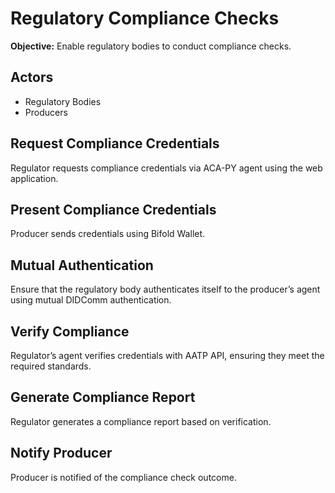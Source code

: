 
# Regulatory Compliance Checks
**Objective:** Enable regulatory bodies to conduct compliance checks.

## Actors
- Regulatory Bodies
- Producers

## Request Compliance Credentials
Regulator requests compliance credentials via ACA-PY agent using the web application.

## Present Compliance Credentials
Producer sends credentials using Bifold Wallet.

## Mutual Authentication
Ensure that the regulatory body authenticates itself to the producer’s agent using mutual DIDComm authentication.

## Verify Compliance
Regulator’s agent verifies credentials with AATP API, ensuring they meet the required standards.

## Generate Compliance Report
Regulator generates a compliance report based on verification.

## Notify Producer
Producer is notified of the compliance check outcome.
